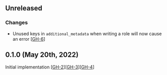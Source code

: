 ## Unreleased

### Changes

* Unused keys in `additional_metadata` when writing a role will now cause an error [[GH-6](https://github.com/hashicorp/vault-plugin-secrets-kubernetes/pull/6)]

## 0.1.0 (May 20th, 2022)

Initial implementation [[GH-2](https://github.com/hashicorp/vault-plugin-secrets-kubernetes/pull/2)][[GH-3](https://github.com/hashicorp/vault-plugin-secrets-kubernetes/pull/3)][[GH-4](https://github.com/hashicorp/vault-plugin-secrets-kubernetes/pull/4)]
